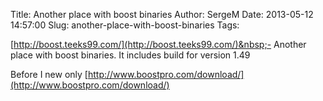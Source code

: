 Title: Another place with boost binaries
Author: SergeM
Date: 2013-05-12 14:57:00
Slug: another-place-with-boost-binaries
Tags: 

[http://boost.teeks99.com/](http://boost.teeks99.com/)&nbsp;- Another place with boost binaries. It includes build for version 1.49

Before I new only&nbsp;[http://www.boostpro.com/download/](http://www.boostpro.com/download/)</div>